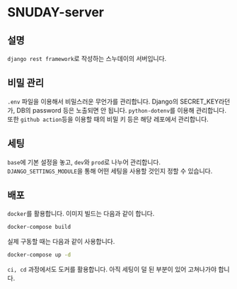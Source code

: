 # SNUDAY-server
## 설명
`django rest framework`로 작성하는 스누데이의 서버입니다. 

## 비밀 관리
`.env` 파일을 이용해서 비밀스러운 무언가를 관리합니다. Django의 SECRET_KEY라던가, DB의 password 등은 노출되면 안 됩니다. 
`python-dotenv`를 이용해 관리합니다. 또한 `github action`등을 이용할 때의 비밀 키 등은 해당 레포에서 관리합니다.

## 세팅
`base`에 기본 설정을 놓고, `dev`와 `prod`로 나누어 관리합니다. `DJANGO_SETTINGS_MODULE`을 통해
어떤 세팅을 사용할 것인지 정할 수 있습니다.

## 배포
`docker`를 활용합니다. 이미지 빌드는 다음과 같이 합니다.
```bash
docker-compose build
```
실제 구동할 때는 다음과 같이 사용합니다.
```bash
docker-compose up -d
```
`ci, cd` 과정에서도 도커를 활용합니다. 아직 세팅이 덜 된 부분이 있어 고쳐나가야 합니다.
